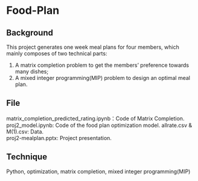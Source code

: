 # Food-Plan

## Background

This project generates one week meal plans for four members, which mainly composes of two technical parts: 

1. A matrix completion problem  to get the members’ preference towards many dishes;   
2. A mixed integer programming(MIP) problem to design an optimal meal plan.

## File
matrix_completion_predicted_rating.ipynb：Code of Matrix Completion. 
proj2_model.ipynb: Code of the food plan optimization model.
allrate.csv & M(1).csv: Data.  
proj2-mealplan.pptx: Project presentation.   


## Technique
Python, optimization, matrix completion, mixed integer programming(MIP)
